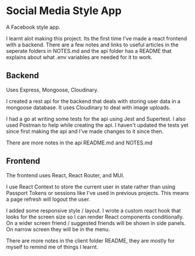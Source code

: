 # Social Media Style App

A Facebook style app.

I learnt alot making this project. Its the first time I've made a react frontend with a backend. There are a few notes and links to useful articles in the seperate folders in NOTES.md and the api folder has a README that explains about what .env variables are needed for it to work.

## Backend

Uses Express, Mongoose, Cloudinary.

I created a rest api for the backend that deals with storing user data in a mongoose database. It uses Cloudinary to deal with image uploads.

I had a go at writing some tests for the api using Jest and Supertest. I also used Postman to help while creating the api. I haven't updated the tests yet since first making the api and I've made changes to it since then.

There are more notes in the api README.md and NOTES.md

## Frontend

The frontend uses React, React Router, and MUI.

I use React Context to store the current user in state rather than using Passport Tokens or sessions like I've used in previous projects. This means a page refresh will logout the user.

I added some responsive style / layout. I wrote a custom react hook that looks for the screen size so I can render React components conditionally. On a wider screen friend / suggested friends will be shown in side panels. On narrow screen they will be in the menu.

There are more notes in the client folder README, they are mostly for myself to remind me of things I learnt.
